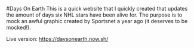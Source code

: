 #Days On Earth
This is a quick website that I quickly created that updates the amount of days six NHL stars have been alive for. The purpose is to mock an awful graphic created by Sportsnet a year ago (it deserves to be mocked!).

Live version: https://daysonearth.now.sh/